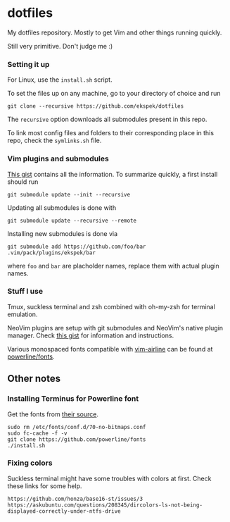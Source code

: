 # dotfiles

My dotfiles repository. Mostly to get Vim and other things running quickly.

Still very primitive. Don't judge me :)

### Setting it up

For Linux, use the `install.sh` script.

To set the files up on any machine, go to your directory of choice and run

    git clone --recursive https://github.com/ekspek/dotfiles

The `recursive` option downloads all submodules present in this repo.

To link most config files and folders to their corresponding place in this repo, check the `symlinks.sh` file.

### Vim plugins and submodules

[This gist](https://gist.github.com/manasthakur/d4dc9a610884c60d944a4dd97f0b3560) contains all the information. To summarize quickly, a first install should run

    git submodule update --init --recursive

Updating all submodules is done with

    git submodule update --recursive --remote

Installing new submodules is done via

    git submodule add https://github.com/foo/bar .vim/pack/plugins/ekspek/bar

where `foo` and `bar` are placholder names, replace them with actual plugin names.

### Stuff I use

Tmux, suckless terminal and zsh combined with oh-my-zsh for terminal emulation.

NeoVim plugins are setup with git submodules and NeoVim's native plugin manager. Check [this gist](https://gist.github.com/manasthakur/d4dc9a610884c60d944a4dd97f0b3560) for information and instructions.

Various monospaced fonts compatible with [vim-airline](https://github.com/vim-airline/vim-airline) can be found at [powerline/fonts](https://github.com/powerline/fonts).

## Other notes

### Installing Terminus for Powerline font

Get the fonts from [their source](https://github.com/powerline/fonts).

    sudo rm /etc/fonts/conf.d/70-no-bitmaps.conf
    sudo fc-cache -f -v
    git clone https://github.com/powerline/fonts
    ./install.sh

### Fixing colors

Suckless terminal might have some troubles with colors at first. Check these links for some help.

    https://github.com/honza/base16-st/issues/3
    https://askubuntu.com/questions/208345/dircolors-ls-not-being-displayed-correctly-under-ntfs-drive
